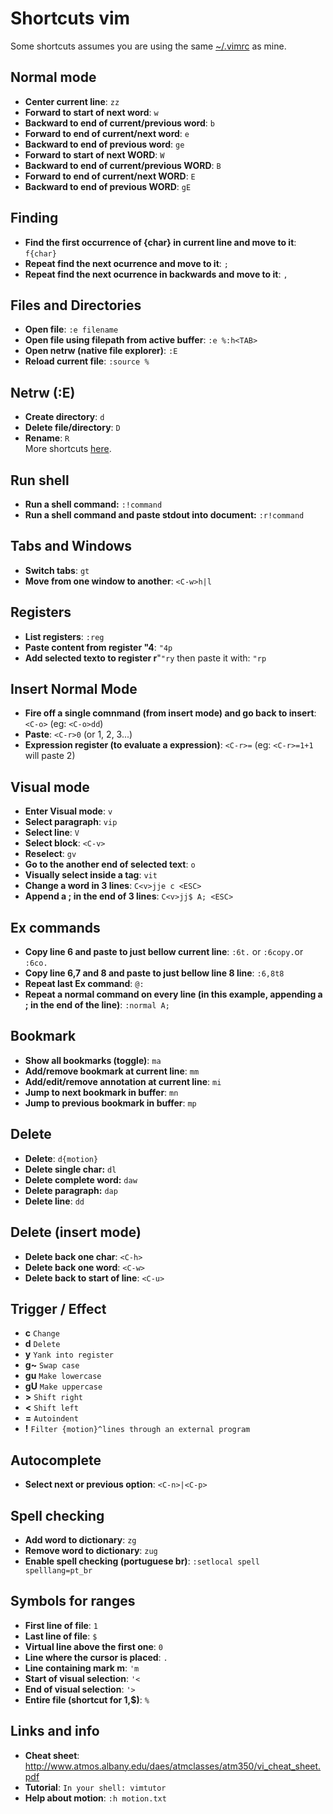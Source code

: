 # Shortcuts vim

Some shortcuts assumes you are using the same [~/.vimrc](https://github.com/marciofrayze/dot-files/tree/master/vim) as mine.

## Normal mode
* **Center current line**: ```zz```
* **Forward to start of next word**: ```w```
* **Backward to end of current/previous word**: ```b```
* **Forward to end of current/next word**: ```e```
* **Backward to end of previous word**: ```ge```
* **Forward to start of next WORD**: ```W```
* **Backward to end of current/previous WORD**: ```B```
* **Forward to end of current/next WORD**: ```E```
* **Backward to end of previous WORD**: ```gE```

## Finding
* **Find the first occurrence of {char} in current line and move to it**: ```f{char}```
* **Repeat find the next ocurrence and move to it**: ```;```
* **Repeat find the next ocurrence in backwards and move to it**: ```,```

## Files and Directories
* **Open file**: ```:e filename```
* **Open file using filepath from active buffer**: ```:e %:h<TAB>```
* **Open netrw (native file explorer)**: ```:E```
* **Reload current file**: ```:source %```

## Netrw (:E)
* **Create directory**: ```d```
* **Delete file/directory**: ```D```
* **Rename**: ```R```  
More shortcuts [here](https://gist.github.com/danidiaz/37a69305e2ed3319bfff9631175c5d0f).

## Run shell
* **Run a shell command:** ```:!command```
* **Run a shell command and paste stdout into document:** ```:r!command```

## Tabs and Windows
* **Switch tabs**: ```gt```
* **Move from one window to another**: ```<C-w>h|l```

## Registers
* **List registers**: ```:reg```
* **Paste content from register "4**: ```"4p```
* **Add selected texto to register r**"```"ry``` then paste it with: ```"rp```

## Insert Normal Mode
* **Fire off a single comnmand (from insert mode) and go back to insert**: ```<C-o>``` (eg: ```<C-o>dd```)
* **Paste**: ```<C-r>0``` (or 1, 2, 3...)
* **Expression register (to evaluate a expression)**: ```<C-r>=``` (eg: ```<C-r>=1+1``` will paste 2)

## Visual mode
* **Enter Visual mode**: ```v```
* **Select paragraph**: ```vip```
* **Select line**: ```V```
* **Select block**: ```<C-v>```
* **Reselect**: ```gv```
* **Go to the another end of selected text**: ```o```
* **Visually select inside a tag**: ```vit```
* **Change a word in 3 lines**: ```C<v>jje c <ESC>```
* **Append a ; in the end of 3 lines**: ```C<v>jj$ A; <ESC>```

## Ex commands
* **Copy line 6 and paste to just bellow current line**: ```:6t.``` or ```:6copy.```or ```:6co.```
* **Copy line 6,7 and 8 and paste to just bellow line 8 line**: ```:6,8t8```
* **Repeat last Ex command**: ```@:```
* **Repeat a normal command on every line (in this example, appending a ; in the end of the line)**: ```:normal A;```

## Bookmark
* **Show all bookmarks (toggle)**: ```ma```
* **Add/remove bookmark at current line**: ```mm```
* **Add/edit/remove annotation at current line**: ```mi```
* **Jump to next bookmark in buffer**: ```mn```
* **Jump to previous bookmark in buffer**: ```mp```

## Delete
* **Delete**: ```d{motion}```
* **Delete single char:** ```dl```
* **Delete complete word:** ```daw```
* **Delete paragraph:** ```dap```
* **Delete line**: ```dd```

## Delete (insert mode)
* **Delete back one char**: ```<C-h>```
* **Delete back one word**: ```<C-w>```
* **Delete back to start of line**: ```<C-u>```

## Trigger / Effect
* **c** ```Change```
* **d** ```Delete```
* **y** ```Yank into register```
* **g~** ```Swap case```
* **gu** ```Make lowercase```
* **gU** ```Make uppercase```
* **>** ```Shift right```
* **<** ```Shift left```
* **=** ```Autoindent```
* **!** ```Filter {motion}^lines through an external program```

## Autocomplete
* **Select next or previous option**: ```<C-n>|<C-p>``` 

## Spell checking
* **Add word to dictionary**: ```zg```
* **Remove word to dictionary**: ```zug```
* **Enable spell checking (portuguese br)**: ```:setlocal spell spelllang=pt_br```

## Symbols for ranges
* **First line of file**: ```1```
* **Last line of file**: ```$```
* **Virtual line above the first one**: ```0```
* **Line where the cursor is placed**: ```.```
* **Line containing mark m**: ```'m```
* **Start of visual selection**: ```'<```
* **End of visual selection**: ```'>```
* **Entire file (shortcut for 1,$)**: ```%```

## Links and info
* **Cheat sheet**: http://www.atmos.albany.edu/daes/atmclasses/atm350/vi_cheat_sheet.pdf
* **Tutorial**: ```In your shell: vimtutor```
* **Help about motion**: ```:h motion.txt```

